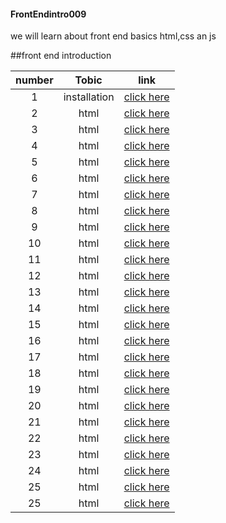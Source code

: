 #### FrontEndintro009
 we will learn about front end basics html,css an js


##front end introduction

|number| Tobic | link|
|:---: |:---: | :---:|
|  1 | installation |  [click here](./classes/class2.md) | 
|  2  |   html |      [click here](./classes/class2.md) | 
|  3  |   html |      [click here](./classes/class3.md) | 
|  4  |   html |     [click here](./classes/class4.md) | 
|  5  |   html |    [click here](./classes/class5.md) | 
|  6|   html |     [click here](./classes/class6.md) | 
|  7 |   html |  [click here](./classes/class7.md) | 
|  8 |   html |  [click here](./classes/class8.md) | 
|  9 |   html |  [click here](./classes/class9.md) |
|  10 |   html |  [click here](./classes/class10.md) |  
|  11 |   html |  [click here](./classes/class11.md) | 
|  12 |   html |  [click here](./classes/class12.md) | 
|  13 |   html |  [click here](./classes/class13.md) |
|  14 |   html |  [click here](./classes/class14.md) |
|  15 |   html |  [click here](./classes/class16.md) |
|  16 |   html |  [click here](./classes/class17.md) |    
|  17 |   html |  [click here](./classes/class18.md) |
|  18 |   html |  [click here](./classes/class18.md) |
|  19 |   html |  [click here](./classes/class19.md) |
|  20 |   html |  [click here](./classes/class20.md) | 
|  21 |   html |  [click here](./classes/class21.md) |  
|  22 |   html |  [click here](./classes/class22.md) |   
|  23 |   html |  [click here](./classes/class23.md) | 
|  24 |   html |  [click here](./classes/class24.md) | 
|  25 |   html |  [click here](./classes/class25.md) | 
|  25 |   html |  [click here](./classes/class26.md) | 